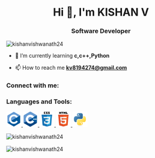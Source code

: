 <h1 align="center">Hi 👋, I'm KISHAN V</h1>
<h3 align="center">Software Developer</h3>

<p align="left"> <img src="https://komarev.com/ghpvc/?username=kishanvishwanath24&label=Profile%20views&color=0e75b6&style=flat" alt="kishanvishwanath24" /> </p>

- 🌱 I’m currently learning **c,c++,Python**

- 📫 How to reach me **kv8194274@gmail.com**

<h3 align="left">Connect with me:</h3>
<p align="left">
</p>

<h3 align="left">Languages and Tools:</h3>
<p align="left"> <a href="https://www.cprogramming.com/" target="_blank" rel="noreferrer"> <img src="https://raw.githubusercontent.com/devicons/devicon/master/icons/c/c-original.svg" alt="c" width="40" height="40"/> </a> <a href="https://www.w3schools.com/cpp/" target="_blank" rel="noreferrer"> <img src="https://raw.githubusercontent.com/devicons/devicon/master/icons/cplusplus/cplusplus-original.svg" alt="cplusplus" width="40" height="40"/> </a> <a href="https://www.w3schools.com/css/" target="_blank" rel="noreferrer"> <img src="https://raw.githubusercontent.com/devicons/devicon/master/icons/css3/css3-original-wordmark.svg" alt="css3" width="40" height="40"/> </a> <a href="https://www.w3.org/html/" target="_blank" rel="noreferrer"> <img src="https://raw.githubusercontent.com/devicons/devicon/master/icons/html5/html5-original-wordmark.svg" alt="html5" width="40" height="40"/> </a> <a href="https://www.python.org" target="_blank" rel="noreferrer"> <img src="https://raw.githubusercontent.com/devicons/devicon/master/icons/python/python-original.svg" alt="python" width="40" height="40"/> </a> </p>

<p><img align="center" src="https://github-readme-stats.vercel.app/api/top-langs?username=kishanvishwanath24&show_icons=true&locale=en&layout=compact" alt="kishanvishwanath24" /></p>

<p><img align="center" src="https://github-readme-streak-stats.herokuapp.com/?user=kishanvishwanath24&" alt="kishanvishwanath24" /></p>
